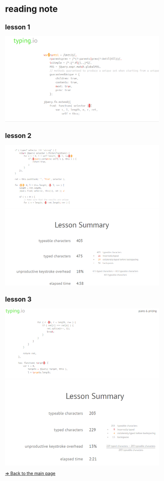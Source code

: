 # reading note

## lesson 1

![lesson1](./lesson%201.png)

## lesson 2

![lesson2](./lesson%202.png)

## lesson 3

![lesson3](./lesson%203.png)

[=> Back to the main page](./typing.md)
